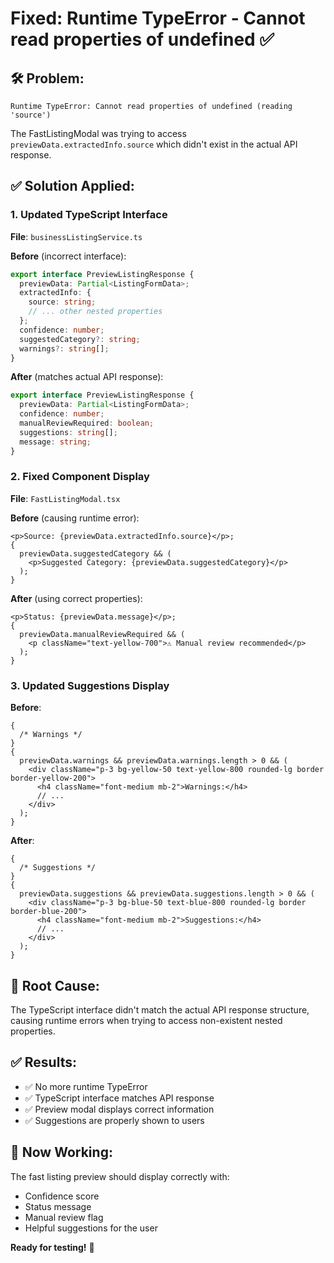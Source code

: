 # Fixed: Runtime TypeError - Cannot read properties of undefined ✅

## 🛠 **Problem:**

```
Runtime TypeError: Cannot read properties of undefined (reading 'source')
```

The FastListingModal was trying to access `previewData.extractedInfo.source` which didn't exist in the actual API response.

## ✅ **Solution Applied:**

### 1. **Updated TypeScript Interface**

**File**: `businessListingService.ts`

**Before** (incorrect interface):

```typescript
export interface PreviewListingResponse {
  previewData: Partial<ListingFormData>;
  extractedInfo: {
    source: string;
    // ... other nested properties
  };
  confidence: number;
  suggestedCategory?: string;
  warnings?: string[];
}
```

**After** (matches actual API response):

```typescript
export interface PreviewListingResponse {
  previewData: Partial<ListingFormData>;
  confidence: number;
  manualReviewRequired: boolean;
  suggestions: string[];
  message: string;
}
```

### 2. **Fixed Component Display**

**File**: `FastListingModal.tsx`

**Before** (causing runtime error):

```tsx
<p>Source: {previewData.extractedInfo.source}</p>;
{
  previewData.suggestedCategory && (
    <p>Suggested Category: {previewData.suggestedCategory}</p>
  );
}
```

**After** (using correct properties):

```tsx
<p>Status: {previewData.message}</p>;
{
  previewData.manualReviewRequired && (
    <p className="text-yellow-700">⚠️ Manual review recommended</p>
  );
}
```

### 3. **Updated Suggestions Display**

**Before**:

```tsx
{
  /* Warnings */
}
{
  previewData.warnings && previewData.warnings.length > 0 && (
    <div className="p-3 bg-yellow-50 text-yellow-800 rounded-lg border border-yellow-200">
      <h4 className="font-medium mb-2">Warnings:</h4>
      // ...
    </div>
  );
}
```

**After**:

```tsx
{
  /* Suggestions */
}
{
  previewData.suggestions && previewData.suggestions.length > 0 && (
    <div className="p-3 bg-blue-50 text-blue-800 rounded-lg border border-blue-200">
      <h4 className="font-medium mb-2">Suggestions:</h4>
      // ...
    </div>
  );
}
```

## 🎯 **Root Cause:**

The TypeScript interface didn't match the actual API response structure, causing runtime errors when trying to access non-existent nested properties.

## ✅ **Results:**

- ✅ No more runtime TypeError
- ✅ TypeScript interface matches API response
- ✅ Preview modal displays correct information
- ✅ Suggestions are properly shown to users

## 🚀 **Now Working:**

The fast listing preview should display correctly with:

- Confidence score
- Status message
- Manual review flag
- Helpful suggestions for the user

**Ready for testing!** 🎯
